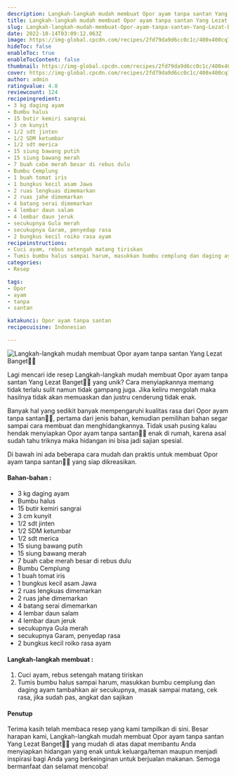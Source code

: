 ```yaml
---
description: Langkah-langkah mudah membuat Opor ayam tanpa santan Yang Lezat Banget"
title: Langkah-langkah mudah membuat Opor ayam tanpa santan Yang Lezat Banget
slug: Langkah-langkah-mudah-membuat-Opor-ayam-tanpa-santan-Yang-Lezat-Banget
date: 2022-10-14T03:09:12.063Z
image: https://img-global.cpcdn.com/recipes/2fd79da9d6cc0c1c/400x400cq70/photo.jpg
hideToc: false
enableToc: true
enableTocContent: false
thumbnail: https://img-global.cpcdn.com/recipes/2fd79da9d6cc0c1c/400x400cq70/photo.jpg
cover: https://img-global.cpcdn.com/recipes/2fd79da9d6cc0c1c/400x400cq70/photo.jpg
author: admin
ratingvalue: 4.8
reviewcount: 124
recipeingredient:
- 3 kg daging ayam
- Bumbu halus
- 15 butir kemiri sangrai
- 3 cm kunyit
- 1/2 sdt jinten
- 1/2 SDM ketumbar
- 1/2 sdt merica
- 15 siung bawang putih
- 15 siung bawang merah
- 7 buah cabe merah besar di rebus dulu
- Bumbu Cemplung
- 1 buah tomat iris
- 1 bungkus kecil asam Jawa
- 2 ruas lengkuas dimemarkan
- 2 ruas jahe dimemarkan
- 4 batang serai dimemarkan
- 4 lembar daun salam
- 4 lembar daun jeruk
- secukupnya Gula merah
- secukupnya Garam, penyedap rasa
- 2 bungkus kecil roiko rasa ayam
recipeinstructions:
- Cuci ayam, rebus setengah matang tiriskan
- Tumis bumbu halus sampai harum, masukkan bumbu cemplung dan daging ayam tambahkan air secukupnya, masak sampai matang, cek rasa, jika sudah pas, angkat dan sajikan
categories:
- Resep

tags:
- Opor
- ayam
- tanpa
- santan

katakunci: Opor ayam tanpa santan
recipecuisine: Indonesian

---
```


![Langkah-langkah mudah membuat Opor ayam tanpa santan Yang Lezat Banget👩‍🍳](https://img-global.cpcdn.com/recipes/2fd79da9d6cc0c1c/400x400cq70/photo.jpg)

Lagi mencari ide resep Langkah-langkah mudah membuat Opor ayam tanpa santan Yang Lezat Banget👩‍🍳 yang unik? Cara menyiapkannya memang tidak terlalu sulit namun tidak gampang juga. Jika keliru mengolah maka hasilnya tidak akan memuaskan dan justru cenderung tidak enak.

Banyak hal yang sedikit banyak mempengaruhi kualitas rasa dari Opor ayam tanpa santan👩‍🍳, pertama dari jenis bahan, kemudian pemilihan bahan segar sampai cara membuat dan menghidangkannya. Tidak usah pusing kalau hendak menyiapkan Opor ayam tanpa santan👩‍🍳 enak di rumah, karena asal sudah tahu triknya maka hidangan ini bisa jadi sajian spesial.

Di bawah ini ada beberapa cara mudah dan praktis untuk membuat Opor ayam tanpa santan👩‍🍳 yang siap dikreasikan.

<!--inarticleads1-->

#### Bahan-bahan :

- 3 kg daging ayam
- Bumbu halus
- 15 butir kemiri sangrai
- 3 cm kunyit
- 1/2 sdt jinten
- 1/2 SDM ketumbar
- 1/2 sdt merica
- 15 siung bawang putih
- 15 siung bawang merah
- 7 buah cabe merah besar di rebus dulu
- Bumbu Cemplung
- 1 buah tomat iris
- 1 bungkus kecil asam Jawa
- 2 ruas lengkuas dimemarkan
- 2 ruas jahe dimemarkan
- 4 batang serai dimemarkan
- 4 lembar daun salam
- 4 lembar daun jeruk
- secukupnya Gula merah
- secukupnya Garam, penyedap rasa
- 2 bungkus kecil roiko rasa ayam

<!--inarticleads2-->

#### Langkah-langkah membuat :

1. Cuci ayam, rebus setengah matang tiriskan
1. Tumis bumbu halus sampai harum, masukkan bumbu cemplung dan daging ayam tambahkan air secukupnya, masak sampai matang, cek rasa, jika sudah pas, angkat dan sajikan

#### Penutup

Terima kasih telah membaca resep yang kami tampilkan di sini. Besar harapan kami, Langkah-langkah mudah membuat Opor ayam tanpa santan Yang Lezat Banget👩‍🍳 yang mudah di atas dapat membantu Anda menyiapkan hidangan yang enak untuk keluarga/teman maupun menjadi inspirasi bagi Anda yang berkeinginan untuk berjualan makanan. Semoga bermanfaat dan selamat mencoba!